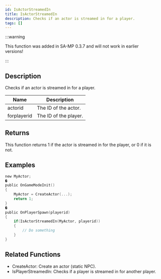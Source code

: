 ```yaml
---
id: IsActorStreamedIn
title: IsActorStreamedIn
description: Checks if an actor is streamed in for a player.
tags: []
---
```


<TagLinks />

:::warning

This function was added in SA-MP 0.3.7 and will not work in earlier versions!

:::

## Description

Checks if an actor is streamed in for a player.


| Name | Description |
|------|-------------|
|actorid | The ID of the actor.|
|forplayerid | The ID of the player.|


## Returns

This function returns 1 if the actor is streamed in for the player, or 0 if it is not.


## Examples


```c
new MyActor;
�
public OnGameModeInit()
{
    MyActor = CreateActor(...);
    return 1;
}
�
public OnPlayerSpawn(playerid)
{
    if(IsActorStreamedIn(MyActor, playerid))
    {
        // Do something
    }
}
```


## Related Functions


-  CreateActor: Create an actor (static NPC).
-  IsPlayerStreamedIn: Checks if a player is streamed in for another player.